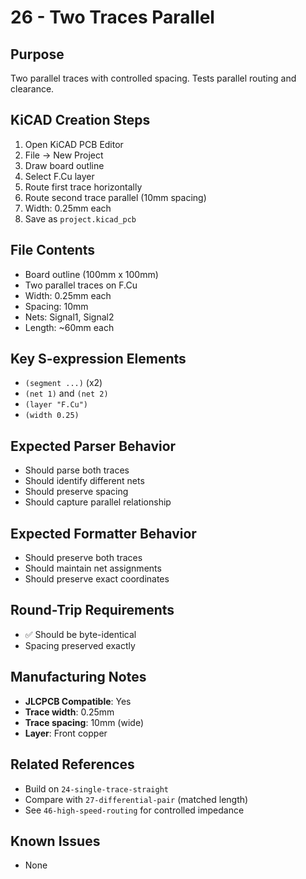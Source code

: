 # 26 - Two Traces Parallel

## Purpose
Two parallel traces with controlled spacing. Tests parallel routing and clearance.

## KiCAD Creation Steps
1. Open KiCAD PCB Editor
2. File → New Project
3. Draw board outline
4. Select F.Cu layer
5. Route first trace horizontally
6. Route second trace parallel (10mm spacing)
7. Width: 0.25mm each
8. Save as `project.kicad_pcb`

## File Contents
- Board outline (100mm x 100mm)
- Two parallel traces on F.Cu
- Width: 0.25mm each
- Spacing: 10mm
- Nets: Signal1, Signal2
- Length: ~60mm each

## Key S-expression Elements
- `(segment ...)` (x2)
- `(net 1)` and `(net 2)`
- `(layer "F.Cu")`
- `(width 0.25)`

## Expected Parser Behavior
- Should parse both traces
- Should identify different nets
- Should preserve spacing
- Should capture parallel relationship

## Expected Formatter Behavior
- Should preserve both traces
- Should maintain net assignments
- Should preserve exact coordinates

## Round-Trip Requirements
- ✅ Should be byte-identical
- Spacing preserved exactly

## Manufacturing Notes
- **JLCPCB Compatible**: Yes
- **Trace width**: 0.25mm
- **Trace spacing**: 10mm (wide)
- **Layer**: Front copper

## Related References
- Build on `24-single-trace-straight`
- Compare with `27-differential-pair` (matched length)
- See `46-high-speed-routing` for controlled impedance

## Known Issues
- None
